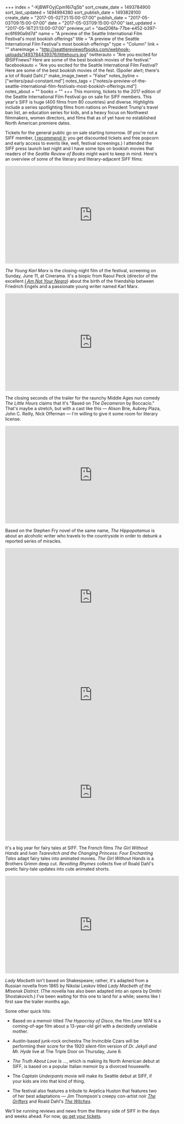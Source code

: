 +++
index = "-KjBWFOyjCpm16i7qj5b"
sort_create_date = 1493784900
sort_last_updated = 1494994380
sort_publish_date = 1493828100
create_date = "2017-05-02T21:15:00-07:00"
publish_date = "2017-05-03T09:15:00-07:00"
date = "2017-05-03T09:15:00-07:00"
last_updated = "2017-05-16T21:13:00-07:00"
preview_url = "dad206fa-77be-e452-b397-ec6f690a9d7d"
name = "A preview of the Seattle International Film Festival's most bookish offerings"
title = "A preview of the Seattle International Film Festival's most bookish offerings"
type = "Column"
link = ""
shareimage = "http://seattlereviewofbooks.com/webhook-uploads/1493784439376/littlehours.jpg"
twitterauto = "Are you excited for @SIFFnews? Here are some of the best bookish movies of the festival."
facebookauto = "Are you excited for the Seattle International Film Festival? Here are some of the best bookish movies of the fest. (Spoiler alert; there's a lot of Roald Dahl.)"
make_image_tweet = "False"
notes_byline = ["writers/paul-constant.md"]
notes_tags = ["notes/a-preview-of-the-seattle-international-film-festivals-most-bookish-offerings.md"]
notes_about = ""
books = ""
+++
This morning, tickets to the 2017 edition of the Seattle International Film Festival go on sale for SIFF members. This year's SIFF is huge (400 films from 80 countries) and diverse. Highlights include a series spotlighting films from nations on President Trump's travel ban list, an education series for kids, and a heavy focus on Northwest filmmakers, women directors, and films that as of yet have no established North American premiere dates.

Tickets for the general public go on sale starting tomorrow. (If you're not a SIFF member, [I recommend it](https://www.siff.net/support/membership); you get discounted tickets and free popcorn and early access to events like, well, festival screenings.) I attended the SIFF press launch last night and I have some tips on bookish movies that readers of the *Seattle Review of Books* might want to keep in mind. Here's an overview of some of the literary and literary-adjacent SIFF films:

<iframe width="560" height="315" src="https://www.youtube.com/embed/Dz-1BLjQlHo?rel=0" frameborder="0" allowfullscreen></iframe>

*The Young Karl Marx* is the closing-night film of the festival, screening on Sunday, June 11, at Cinerama. It's a biopic from Raoul Peck (director of the excellent [*I Am Not Your Negro*](http://www.seattlereviewofbooks.com/notes/2017/02/07/now-playing-james-baldwins-brilliance-and-heartbreak/)) about the birth of the friendship between Friedrich Engels and a passionate young writer named Karl Marx.

<iframe width="560" height="315" src="https://www.youtube.com/embed/meGfRXMSW9c?rel=0" frameborder="0" allowfullscreen></iframe>

The closing seconds of the trailer for the raunchy Middle Ages nun comedy *The Little Hours* claims that it's "Based on *The Decameron* by Boccacio." That's maybe a stretch, but with a cast like this — Alison Brie, Aubrey Plaza, John C. Reilly, Nick Offerman — I'm willing to give it some room for literary license.

<iframe width="560" height="315" src="https://www.youtube.com/embed/ozUKov0uZxo?rel=0" frameborder="0" allowfullscreen></iframe>

Based on the Stephen Fry novel of the same name, *The Hippopotamus*  is about an alcoholic writer who travels to the countryside in order to debunk a reported series of miracles.

<iframe width="560" height="315" src="https://www.youtube.com/embed/tvcLgZvnf2o?rel=0" frameborder="0" allowfullscreen></iframe>

<iframe width="560" height="315" src="https://www.youtube.com/embed/JWyCve-GXWQ?rel=0" frameborder="0" allowfullscreen></iframe>

<iframe width="560" height="315" src="https://www.youtube.com/embed/pjOJaiWltYU?rel=0" frameborder="0" allowfullscreen></iframe>

It's a big year for fairy tales at SIFF. The French films *The Girl Without Hands* and *Ivan Tsarevitch and the Changing Princess: Four Enchanting Tales* adapt fairy tales into animated movies. *The Girl Without Hands* is a Brothers Grimm deep cut. *Revolting Rhymes* collects five of Roald Dahl's poetic fairy-tale updates into cute animated shorts.

<iframe width="560" height="315" src="https://www.youtube.com/embed/2Z0N8ULhuUA?rel=0" frameborder="0" allowfullscreen></iframe>

*Lady Macbeth* isn't based on Shakespeare; rather, it's adapted from a Russian novella from 1865 by Nikolai Leskov titled *Lady Macbeth of the Mtsensk District*. (The novella has also been adapted into an opera by Dmitri Shostakovich.) I've been waiting for this one to land for a while; seems like I first saw the trailer months ago.

Some other quick hits:

* Based on a memoir titled *The Hypocrisy of Disco*, the film *Lane 1974* is a coming-of-age film about a 13-year-old girl with a decidedly unreliable mother.

* Austin-based junk-rock orchestra The Invincible Czars will be performing their score for the 1920 silent-film version of *Dr. Jekyll and Mr. Hyde* live at The Triple Door on Thursday, June 6.

* *The Truth About Love Is ...*, which is making its North American debut at SIFF, is based on a popular Italian memoir by a divorced housewife.

* The *Captain Underpants* movie will make its Seattle debut at SIFF, if your kids are into that kind of thing.

* The festival also features a tribute to Anjelica Huston that features two of her best adaptations — Jim Thompson's creepy con-artist noir [*The Grifters*](https://www.youtube.com/watch?v=Y-aSj4uiR90) and Roald Dahl's [*The Witches*](https://www.youtube.com/watch?v=d_ZyqaN_XNM).

We'll be running reviews and news from the literary side of SIFF in the days and weeks ahead. For now, [go get your tickets](https://www.siff.net/festival/box-office).

